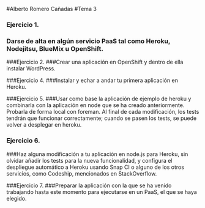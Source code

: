 #Alberto Romero Cañadas
#Tema 3

### Ejercicio 1.
### Darse de alta en algún servicio PaaS tal como Heroku, Nodejitsu, BlueMix u OpenShift.

###Ejercicio 2.
###Crear una aplicación en OpenShift y dentro de ella instalar WordPress.


###Ejercicio 4.
###Instalar y echar a andar tu primera aplicación en Heroku.



###Ejercicio 5.
###Usar como base la aplicación de ejemplo de heroku y combinarla con la aplicación en node que se ha creado anteriormente. Probarla de forma local con foreman. Al final de cada modificación, los tests tendrán que funcionar correctamente; cuando se pasen los tests, se puede volver a desplegar en heroku.



### Ejercicio 6.
###Haz alguna modificación a tu aplicación en node.js para Heroku, sin olvidar añadir los tests para la nueva funcionalidad, y configura el despliegue automático a Heroku usando Snap CI o alguno de los otros servicios, como Codeship, mencionados en StackOverflow.




###Ejercicio 7.
###Preparar la aplicación con la que se ha venido trabajando hasta este momento para ejecutarse en un PaaS, el que se haya elegido.

